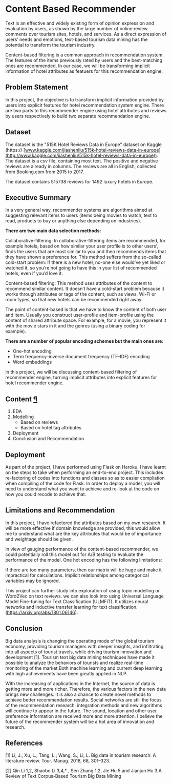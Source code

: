 # Content Based Recommender

Text is an effective and widely existing form of opinion expression and evaluation by users, as shown by the large number of online review comments over tourism sites, hotels, and services. As a direct expression of users’ needs and emotions, text-based tourism data mining has the potential to transform the tourism industry.

Content-based filtering is a common approach in recommendation system. The features of the items previously rated by users and the best-matching ones are recommended. In our case, we will be transforming implicit information of hotel attributes as featuers for this recommendation engine.

## Problem Statement

In this project, the objective is to transform implicit information provided by users into explicit features for hotel recommendation system engine. There are two parts to this recommender engine using hotel attributes and reviews by users respectively to build two separate recommendation engine.

## Dataset

The dataset is the "515K Hotel Reviews Data in Europe" dataset on Kaggle (https:// [www.kaggle.com/jiashenliu/515k-hotel-reviews-data-in-europe](http://www.kaggle.com/jiashenliu/515k-hotel-reviews-data-in-europe)). The dataset is a csv file, containing most text. The positive and negative reviews are already in columns. The reviews are all in English, collected from Booking.com from 2015 to 2017.

The dataset contains 515738 reviews for 1492 luxury hotels in Europe.

## Executive Summary

In a very general way, recommender systems are algorithms aimed at suggesting relevant items to users (items being movies to watch, text to read, products to buy or anything else depending on industries).

**There are two main data selection methods:**

Collaborative-filtering: In collaborative-filtering items are recommended, for example hotels, based on how similar your user profile is to other users’, finds the users that are most similar to you and then recommends items that they have shown a preference for. This method suffers from the so-called cold-start problem: If there is a new hotel, no-one else would’ve yet liked or watched it, so you’re not going to have this in your list of recommended hotels, even if you’d love it.

Content-based filtering: This method uses attributes of the content to recommend similar content. It doesn’t have a cold-start problem because it works through attributes or tags of the content, such as views, Wi-Fi or room types, so that new hotels can be recommended right away.

The point of content-based is that we have to know the content of both user and item. Usually you construct user-profile and item-profile using the content of shared attribute space. For example, for a movie, you represent it with the movie stars in it and the genres (using a binary coding for example).

**There are a number of popular encoding schemes but the main ones are:** 

- One-hot encoding
- Term frequency–inverse document frequency (TF-IDF) encoding
- Word embeddings

In this project, we will be discussing content-based filtering of recommender engine, turning implicit attributes into explicit features for hotel recommender engine.



## Content [¶](http://localhost:8888/notebooks/Documents/GA_Project/capstone/code/1_EDA.ipynb#Content)

1. EDA
2. Modelling
   - Based on reviews
   - Based on hotel tag attributes
3. Deployment
4. Conclusion and Recommendation

## Deployment

As part of the project, I have performed using Flask on Heroku. I have learnt on the steps to take when performing an end-to-end project. This includes re-factoring of codes into functions and classes so as to easier compliation when compiling of the code for Flask. In order to deploy a model, you will need to understand what you want to achieve and re-look at the code on how you could recode to achieve that.

## Limitations and Recommendation

In this project, I have refactored the attributes based on my own research. It will be more effective if domain knowledge are provided, this would allow me to understand what are the key attributes that would be of importance and weightage should be given.


In view of gauging performance of the content-based recommender, we could potentially roll this model out for A/B testing to evaluate the performance of the model.
One hot encoding has the following limitations:

If there are too many parameters, then our matrix will be huge and make it impractical for calculations. Implicit relationships among categorical variables may be ignored.



This project can further study into exploration of using topic modelling or Word2Vec on text reviews. we can also look into using Universal Language Model Fine-tuning for Text Classification (ULMFiT). It utilizes neural networks and inductive transfer learning for text classification.(https://arxiv.org/abs/1801.06146).

## Conclusion

Big data analysis is changing the operating mode of the global tourism economy, providing tourism managers with deeper insights, and infiltrating into all aspects of tourist travels, while driving tourism innovation and development [1]. Tourism text big data mining techniques have made it possible to analyze the behaviors of tourists and realize real-time monitoring of the market.Both machine learning and current deep learning with high achievements have been greatly applied in NLP.

With the increasing of applications in the Internet, the source of data is getting more and more richer. Therefore, the various factors in the new data brings new challenges. It is also a chance to create novel methods to achieve better recommendation results. Social networks are still the focus of the recommendation research, integration methods and new algorithms will continue to appear in the future. The sound, location and other user preference information are received more and more attention. I believe the future of the recommender system will be a hot area of innovation and research.



## References



[1] Li, J.; Xu, L.; Tang, L.; Wang, S.; Li, L. Big data in tourism research: A literature review. Tour. Manag. 2018, 68, 301–323.

[2] Qin Li 1,2, Shaobo Li 3,4,* , Sen Zhang 1,2, Jie Hu 5 and Jianjun Hu 3,A Review of Text Corpus-Based Tourism Big Data Mining

